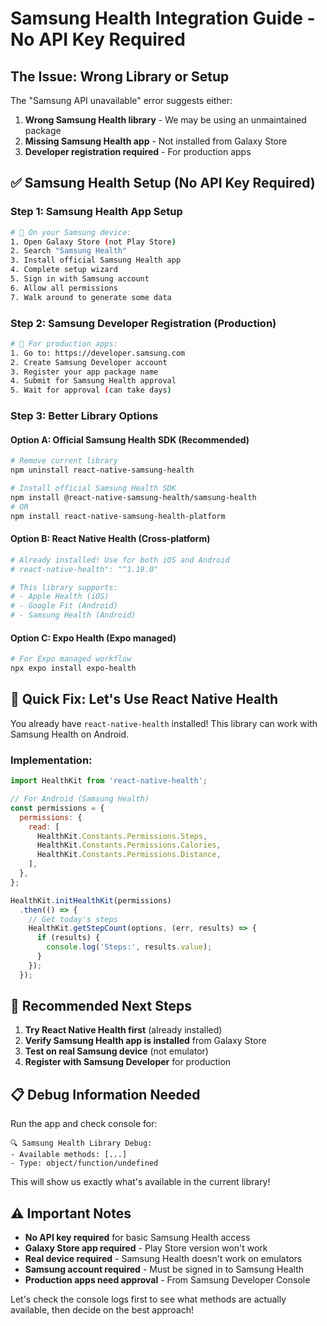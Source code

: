 # Samsung Health Integration Guide - No API Key Required

## The Issue: Wrong Library or Setup

The "Samsung API unavailable" error suggests either:
1. **Wrong Samsung Health library** - We may be using an unmaintained package
2. **Missing Samsung Health app** - Not installed from Galaxy Store
3. **Developer registration required** - For production apps

## ✅ Samsung Health Setup (No API Key Required)

### Step 1: Samsung Health App Setup
```bash
# 📱 On your Samsung device:
1. Open Galaxy Store (not Play Store)
2. Search "Samsung Health"
3. Install official Samsung Health app
4. Complete setup wizard
5. Sign in with Samsung account
6. Allow all permissions
7. Walk around to generate some data
```

### Step 2: Samsung Developer Registration (Production)
```bash
# 🔧 For production apps:
1. Go to: https://developer.samsung.com
2. Create Samsung Developer account
3. Register your app package name
4. Submit for Samsung Health approval
5. Wait for approval (can take days)
```

### Step 3: Better Library Options

#### Option A: Official Samsung Health SDK (Recommended)
```bash
# Remove current library
npm uninstall react-native-samsung-health

# Install official Samsung Health SDK
npm install @react-native-samsung-health/samsung-health
# OR
npm install react-native-samsung-health-platform
```

#### Option B: React Native Health (Cross-platform)
```bash
# Already installed! Use for both iOS and Android
# react-native-health": "^1.19.0"

# This library supports:
# - Apple Health (iOS)
# - Google Fit (Android) 
# - Samsung Health (Android)
```

#### Option C: Expo Health (Expo managed)
```bash
# For Expo managed workflow
npx expo install expo-health
```

## 🔧 Quick Fix: Let's Use React Native Health

You already have `react-native-health` installed! This library can work with Samsung Health on Android.

### Implementation:
```javascript
import HealthKit from 'react-native-health';

// For Android (Samsung Health)
const permissions = {
  permissions: {
    read: [
      HealthKit.Constants.Permissions.Steps,
      HealthKit.Constants.Permissions.Calories,
      HealthKit.Constants.Permissions.Distance,
    ],
  },
};

HealthKit.initHealthKit(permissions)
  .then(() => {
    // Get today's steps
    HealthKit.getStepCount(options, (err, results) => {
      if (results) {
        console.log('Steps:', results.value);
      }
    });
  });
```

## 🚀 Recommended Next Steps

1. **Try React Native Health first** (already installed)
2. **Verify Samsung Health app is installed** from Galaxy Store
3. **Test on real Samsung device** (not emulator)
4. **Register with Samsung Developer** for production

## 📋 Debug Information Needed

Run the app and check console for:
```
🔍 Samsung Health Library Debug:
- Available methods: [...]
- Type: object/function/undefined
```

This will show us exactly what's available in the current library!

## ⚠️ Important Notes

- **No API key required** for basic Samsung Health access
- **Galaxy Store app required** - Play Store version won't work
- **Real device required** - Samsung Health doesn't work on emulators
- **Samsung account required** - Must be signed in to Samsung Health
- **Production apps need approval** - From Samsung Developer Console

Let's check the console logs first to see what methods are actually available, then decide on the best approach!
